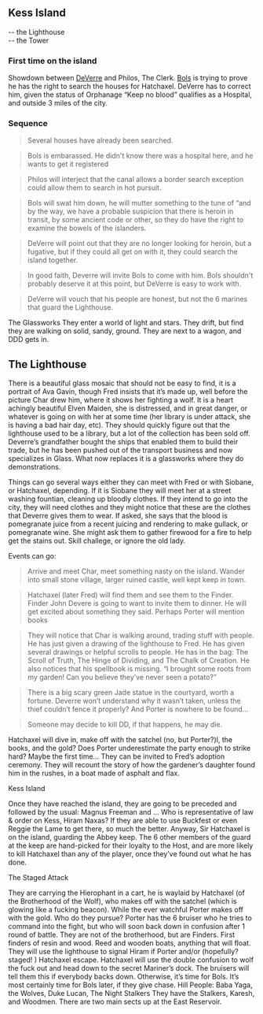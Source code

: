 ## Kess Island
 -- the Lighthouse   
 -- the Tower

### First time on the island

Showdown between [DeVerre](/p/deverre.md) and Philos, The Clerk. [Bols](/p/bols.md) is trying to prove he has the right to search the houses for Hatchaxel. DeVerre has to correct him, given the status of Orphanage “Keep no blood” qualifies as a Hospital, and outside 3 miles of the city.

### Sequence
> Several houses have already been searched.

> Bols is embarassed. He didn't know there was a hospital here, and he wants to get it registered

> Philos will interject that the canal allows a border search exception could allow them to search in hot pursuit.

> Bols will swat him down, he will mutter something to the tune of “and by the way, we have a probable suspicion that there is heroin in transit, by some ancient code or other, so they do have the right to examine the bowels of the islanders.

> DeVerre will point out that they are no longer looking for heroin, but a fugative, but if they could all get on with it, they could search the island together. 

> In good faith, Deverre will invite Bols to come with him. Bols shouldn't probably deserve it at this point, but DeVerre is easy to work with.

> DeVerre will vouch that his people are honest, but not the 6 marines that guard the Lighthouse.

The Glassworks
They enter a world of light and stars. They drift, but find they are walking on solid, sandy, ground. They are next to a wagon, and DDD gets in.


## The Lighthouse

There is a beautiful glass mosaic that should not be easy to find, it is a portrait of Ava Gavin, though Fred insists that it’s made up, well before the picture Char drew him, where it shows her fighting a wolf. It is a heart achingly beautiful Elven Maiden, she is distressed, and in great danger, or whatever is going on with her at some time (her library is under attack, she is having a bad hair day, etc). They should quickly figure out that the lighthouse used to be a library, but a lot of the collection has been sold off. Deverre’s grandfather bought the ships that enabled them to build their trade, but he has been pushed out of the transport business and now specializes in Glass. What now replaces it is a glassworks where they do demonstrations.

Things can go several ways either they can meet with Fred or with Siobane, or Hatchaxel, depending. If it is Siobane they will meet her at a street washing fountian, cleaning up bloodly clothes. If they intend to go into the city, they will need clothes and they might notice that these are the clothes that Deverre gives them to wear. If asked, she says that the blood is pomegranate juice from a recent juicing and rendering to make gullack, or pomegranate wine. She might ask them to gather firewood for a fire to help get the stains out. Skill challege, or ignore the old lady.

Events can go:
> Arrive and meet Char, meet something nasty on the island.
Wander into small stone village, larger ruined castle, well kept keep in town.

> Hatchaxel (later Fred) will find them and see them to the Finder. Finder John Devere is going to want to invite them to dinner.
He will get excited about something they said. Perhaps Porter will mention books

> They will notice that Char is walking around, trading stuff with people. He has just given a drawing of the lighthouse to Fred. He has given several drawings or helpful scrolls to people. He has in the bag: The Scroll of Truth, The  Hinge of Dividing, and The Chalk of Creation. He also notices that his spellbook is missing. “I brought some roots from my garden! Can you believe they’ve never seen a potato?”

> There is a big scary green Jade statue in the courtyard, worth a fortune. Deverre won’t understand why it wasn’t taken, unless the thief couldn’t fence it properly? And Porter is nowhere to be found…

> Someone may decide to kill DD, if that happens, he may die.

Hatchaxel will dive in, make off with the satchel (no, but Porter?)l, the books, and the gold? Does Porter underestimate the party enough to strike hard? Maybe the first time…
They can be invited to Fred’s adoption ceremony. They will recount the story of how the gardener’s daughter found him in the rushes, in a boat made of asphalt and flax.

Kess Island

Once they have reached the island, they are going to be preceded and followed by the usual: Magnus Freeman and … Who is representative of law & order on Kess, Hiram Naxas? If they are able to use Buckfest or even Reggie the Lame to get there, so much the better. Anyway, Sir Hatchaxel is on the island, guarding the Abbey keep. The 6 other members of the guard at the keep are hand-picked for their loyalty to the Host, and are more likely to kill Hatchaxel than any of the player, once they’ve found out what he has done.

The Staged Attack

They are carrying the Hierophant in a cart, he is waylaid by Hatchaxel (of the Brotherhood of the Wolf), who makes off with the satchel (which is glowing like a fucking beacon). While the ever watchful Porter makes off with the gold. Who do they pursue? Porter has the 6 bruiser who he tries to command into the fight, but who will soon back down in confusion after 1 round of battle. They are not of the brotherhood, but are Finders. First finders of resin and wood. Reed and wooden boats, anything that will float. They will use the lighthouse to signal Hiram if Porter and/or (hopefully? staged! ) Hatchaxel escape. Hatchaxel will use the double confusion to wolf the fuck out and head down to the secret Mariner’s dock. The bruisers will tell them this if everybody backs down. Otherwise, it’s time for Bols. It’s most certainly time for Bols later, if they give chase.
Hill People: Baba Yaga, the Wolves, Duke Lucan, The Night Stalkers
They have the Stalkers, Karesh, and Woodmen. There are two main sects up at the East Reservoir. 

